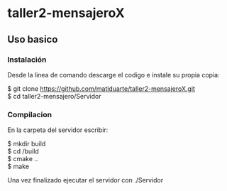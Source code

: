 # taller2-mensajeroX

Uso basico
-----------

### Instalación

Desde la linea de comando descarge el codigo e instale su propia copia:	

$ git clone https://github.com/matiduarte/taller2-mensajeroX.git  
$ cd taller2-mensajero/Servidor  

### Compilacion

En la carpeta del servidor escribir:

$ mkdir build  
$ cd /build  
$ cmake ..  
$ make  

Una vez finalizado ejecutar el servidor con ./Servidor


